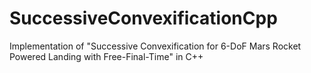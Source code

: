 # SuccessiveConvexificationCpp
Implementation of "Successive Convexification for 6-DoF Mars Rocket Powered Landing with Free-Final-Time" in C++
